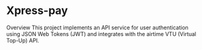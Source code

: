 # Xpress-pay

Overview
This project implements an API service for user authentication using JSON Web Tokens (JWT) and integrates with the airtime VTU (Virtual Top-Up) API.

